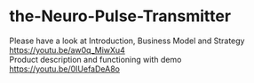 # the-Neuro-Pulse-Transmitter

Please have a look at
Introduction, Business Model and Strategy https://youtu.be/aw0q_MiwXu4 \
Product description and functioning with demo https://youtu.be/0IUefaDeA8o

